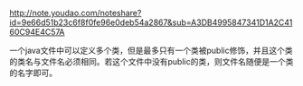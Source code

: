 http://note.youdao.com/noteshare?id=9e66d51b23c6f8f0fe96e0deb54a2867&sub=A3DB4995847341D1A2C4160C94E4C57A


 一个java文件中可以定义多个类，但是最多只有一个类被public修饰，并且这个类的类名与文件名必须相同。若这个文件中没有public的类，则文件名随便是一个类的名字即可。
